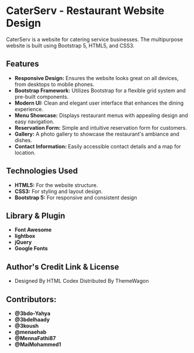 # CaterServ - Restaurant Website Design

CaterServ is a website for catering service businesses. The multipurpose website is built using Bootstrap 5, HTML5, and CSS3.


## Features

- **Responsive Design:** Ensures the website looks great on all devices, from desktops to mobile phones.
- **Bootstrap Framework:** Utilizes Bootstrap for a flexible grid system and pre-built components.
- **Modern UI:** Clean and elegant user interface that enhances the dining experience.
- **Menu Showcase:** Displays restaurant menus with appealing design and easy navigation.
- **Reservation Form:** Simple and intuitive reservation form for customers.
- **Gallery:** A photo gallery to showcase the restaurant's ambiance and dishes.
- **Contact Information:** Easily accessible contact details and a map for location.


## Technologies Used

- **HTML5:** For the website structure.
- **CSS3:** For styling and layout design.
- **Bootstrap 5:** For responsive and consistent design


## Library & Plugin

- **Font Awesome**
- **lightbox**
- **jQuery**
- **Google Fonts**


## Author's Credit Link & License

- Designed By HTML Codex Distributed By ThemeWagon


## Contributors:

- **@3bdo-Yahya**
- **@3bdelhaady**
- **@3koush**
- **@menaehab**
- **@MennaFathi87**
- **@MaiMohammed1**
